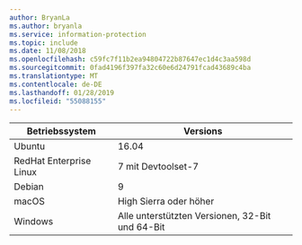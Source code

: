 ```yaml
---
author: BryanLa
ms.author: bryanla
ms.service: information-protection
ms.topic: include
ms.date: 11/08/2018
ms.openlocfilehash: c59fc7f11b2ea94804722b87647ec1d4c3aa598d
ms.sourcegitcommit: 0fad4196f397fa32c60e6d24791fcad43689c4ba
ms.translationtype: MT
ms.contentlocale: de-DE
ms.lasthandoff: 01/28/2019
ms.locfileid: "55088155"
---
```

| Betriebssystem | Versions |  
|------------------|----------|
| Ubuntu  |  16.04 |
| RedHat Enterprise Linux | 7 mit Devtoolset-7 |
| Debian  | 9 |
| macOS   | High Sierra oder höher |
| Windows | Alle unterstützten Versionen, 32-Bit und 64-Bit |

